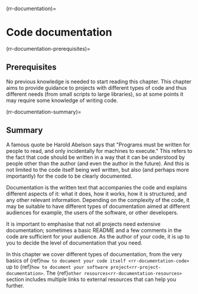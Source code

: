 (rr-documentation)=
# Code documentation

(rr-documentation-prerequisites)=
## Prerequisites

No previous knowledge is needed to start reading this chapter.
This chapter aims to provide guidance to projects with different types of code and thus different needs (from small scripts to large libraries), so at some points it may require some knowledge of writing code.

(rr-documentation-summary)=
## Summary
A famous quote be Harold Abelson says that "Programs must be written for people to read, and only incidentally for machines to execute."
This refers to the fact that code should be written in a way that it can be understood by people other than the author (and even the author in the future).
And this is not limited to the code itself being well written, but also (and perhaps more importantly) for the code to be clearly documented.

Documentation is the written text that accompanies the code and explains different aspects of it: what it does, how it works, how it is structured, and any other relevant information.
Depending on the complexity of the code, it may be suitable to have different types of documentation aimed at different audiences for example, the users of the software, or other developers.

It is important to emphasise that not all projects need extensive documentation;
sometimes a basic README and a few comments in the code are sufficient for your audience.
As the author of your code, it is up to you to decide the level of documentation that you need.

In this chapter we cover different types of documentation, from the very basics of {ref}`how to document your code itself <rr-documentation-code>` up to {ref}`how to document your software project<rr-project-documentation>`.
The {ref}`other resources<rr-documentation-resources>` section includes multiple links to external resources that can help you further.




